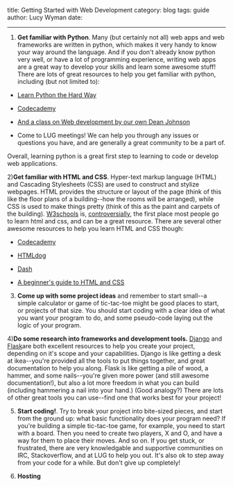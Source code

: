 title: Getting Started with Web Development
category: blog
tags: guide
author: Lucy Wyman 
date: 

---
1) **Get familiar with Python**.  Many (but certainly not all) web apps and web frameworks are written in python, which makes it very handy to know your way around the language.  And if you don't already know python very well, or have a lot of programming experience, writing web apps are a great way to develop your skills and learn some awesome stuff!  There are lots of great resources to help you get familiar with python, including (but not limited to):

* [Learn Python the Hard Way][python]

* [Codecademy][codecademy]

* [And a class on Web development by our own Dean Johnson][slides]

* Come to LUG meetings!  We can help you through any issues or questions you have, and are generally a great community to be a part of.

Overall, learning python is a great first step to learning to code or develop web applications.

2)**Get familiar with HTML and CSS**.  Hyper-text markup language (HTML) and Cascading Stylesheets (CSS) are used to construct and stylize webpages.  HTML provides the structure or layout of the page (think of this like the floor plans of a building--how the rooms will be arranged), while CSS is used to make things pretty (think of this as the paint and carpets of the building).  [W3schools][w3schools] is, [controversially][w3fools], the first place most people go to learn html and css, and can be a great resource.  There are several other awesome resources to help you learn HTML and CSS though:

* [Codecademy][codecademy]

* [HTMLdog][htmldog]

* [Dash][dash]

* [A beginner's guide to HTML and CSS][guide]

3) **Come up with some project ideas** and remember to start small--a simple calculator or game of tic-tac-toe might be good places to start, or projects of that size.   You should start coding with a clear idea of what you want your program to do, and some pseudo-code laying out the logic of your program.    

4)**Do some research into frameworks and development tools.**  [Django][django] and [Flask][flask]are both excellent resources to help you create your project, depending on it's scope and your capabilities.  Django is like getting a desk at ikea--you're provided all the tools to put things together, and great documentation to help you along.  Flask is like getting a pile of wood, a hammer, and some nails--you're given more power (and still awesome documentation!), but also a lot more freedom in what you can build (including hammering a nail into your hand.) (Good analogy?) There are lots of other great tools you can use--find one that works best for your project!

5) **Start coding!**.  Try to break your project into bite-sized pieces, and start from the ground up: what basic functionality does your program need?  If you're building a simple tic-tac-toe game, for example, you need to start with a board.  Then you need to create two players, X and O, and have a way for them to place their moves.  And so on.  If you get stuck, or frustrated, there are very knowledgable and supportive communities on IRC, Stackoverflow, and at LUG to help you out.  It's also ok to step away from your code for a while.  But don't give up completely!

6) **Hosting** 


[python]:http://learnpythonthehardway.org/book/
[codecademy]: http://www.codecademy.com/tracks/python
[slides]:http://slides.osuosl.org/devopsbootcamp/05_services_app.html#1  
[django]:https://docs.djangoproject.com/en/1.6/intro/tutorial01/
[flask]:http://flask.pocoo.org/
[w3schools]: http://www.w3schools.com/
[w3fools]: http://www.w3fools.com/i
[htmldog]: http://htmldog.com/guides/html/beginner/
[dash]: https://dash.generalassemb.ly/?vip=bento
[guide]: http://learn.shayhowe.com/html-css/
